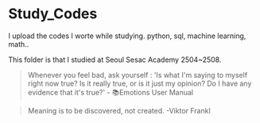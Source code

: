 # Study_Codes
I upload the codes I worte while studying.
python, sql, machine learning, math..

This folder is that I studied at Seoul Sesac Academy 2504~2508.
> Whenever you feel bad, ask yourself : 'Is what I'm saying to myself right now true? Is it really true, or is it just my opinion? Do I have any evidence that it's true?' - 📚Emotions User Manual

>Meaning is to be discovered, not created. -Viktor Frankl
